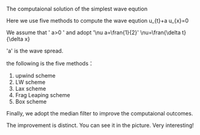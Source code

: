 The computaional solution of the simplest wave eqution 

Here we use five methods to compute the wave eqution
u_{t}+a u_{x}=0

We assume that ' a>0 ' and adopt '\nu a=\fran{1}{2}'
\nu=\fran{\delta t}{\delta x}

'a' is the wave spread.

the following is the five methods：
1. upwind scheme
2. LW scheme
3. Lax scheme
4. Frag Leaping scheme
5. Box scheme




Finally, we adopt the median filter to improve the computaional outcomes.

The improvement is distinct.
You can see it in the picture.
Very interesting!

